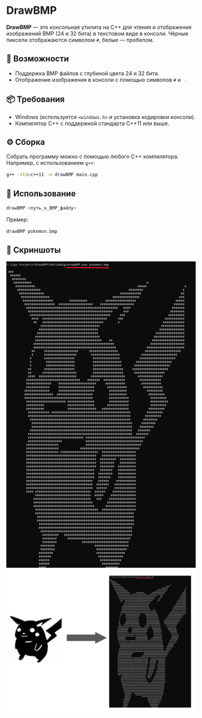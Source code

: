 # DrawBMP

**DrawBMP** — это консольная утилита на C++ для чтения и отображения изображений BMP (24 и 32 бита) в текстовом виде в консоли. Чёрные пиксели отображаются символом `#`, белые — пробелом.

## 🔧 Возможности

- Поддержка BMP файлов с глубиной цвета 24 и 32 бита.
- Отображение изображения в консоли с помощью символов `#` и ` `.

## 📦 Требования

- Windows (используется `<windows.h>` и установка кодировки консоли).
- Компилятор C++ с поддержкой стандарта C++11 или выше.

## ⚙️ Сборка

Собрать программу можно с помощью любого C++ компилятора. Например, с использованием `g++`:

```bash
g++ -std=c++11 -o drawBMP main.cpp
```

## 🚀 Использование

```bash
drawBMP <путь_к_BMP_файлу>
```
Пример:
```bash
drawBMP pokemon.bmp
```

## 📸 Скриншоты

![picture1](Pictures/Screenshots/example.png)
![picture2](Pictures/Screenshots/example2.jpg)